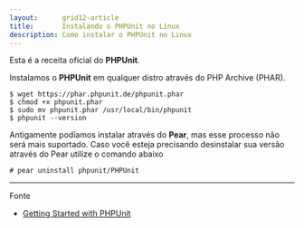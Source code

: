 ```yaml
---
layout:      grid12-article
title:       Instalando o PHPUnit no Linux
description: Como instalar o PHPUnit no Linux
---
```


Esta é a receita oficial do __PHPUnit__.

Instalamos o __PHPUnit__ em qualquer distro através do PHP Archive (PHAR).

    $ wget https://phar.phpunit.de/phpunit.phar
    $ chmod +x phpunit.phar
    $ sudo mv phpunit.phar /usr/local/bin/phpunit
    $ phpunit --version

Antigamente podíamos instalar através do __Pear__, mas esse processo não será
mais suportado. Caso você esteja precisando desinstalar sua versão através do Pear utilize o comando abaixo

    # pear uninstall phpunit/PHPUnit

<hr>
Fonte

- [Getting Started with PHPUnit](https://phpunit.de/getting-started.html "link-externo")
